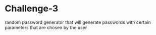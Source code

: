 # Challenge-3

random password generator that will generate passwords with certain parameters that are chosen by the user
